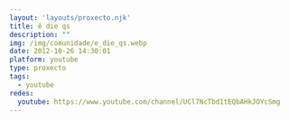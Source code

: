 ```yaml
---
layout: 'layouts/proxecto.njk'
title: ê die qs
description: ""
img: /img/comunidade/e_die_qs.webp
date: 2012-10-26 14:30:01
platform: youtube
type: proxecto
tags:
  - youtube
redes:
  youtube: https://www.youtube.com/channel/UCl7NcTbd1tEQbAHkJOYcSmg
---
```

